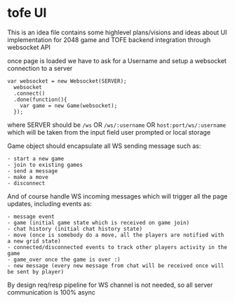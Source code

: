 tofe UI
=====

This is an idea file contains some highlevel plans/visions and ideas about UI implementation for 2048 game and TOFE backend integration through websocket API

once page is loaded we have to ask for a Username and setup a websocket connection to a server

    var websocket = new Websocket(SERVER);
      websocket
      .connect()
      .done(function(){
        var game = new Game(websocket);    
      });
 
where SERVER should be `/ws` OR `/ws/:username` OR `host:port/ws/:username` 
which will be taken from the input field user prompted or local storage

Game object should encapsulate all WS sending message such as:

    - start a new game
    - join to existing games
    - send a message
    - make a move
    - disconnect 
 
And of course handle WS incoming messages which will trigger all the page updates, including events as:

    - message event 
    - game (initial game state which is received on game join)
    - chat history (initial chat history state)
    - move (once is somebody do a move, all the players are notified with a new grid state)
    - connected/disconnected events to track other players activity in the game
    - game_over once the game is over :)
    - new message (every new message from chat will be received once will be sent by player)
    
By design req/resp pipeline for WS channel is not needed, so all server communication is 100% async
